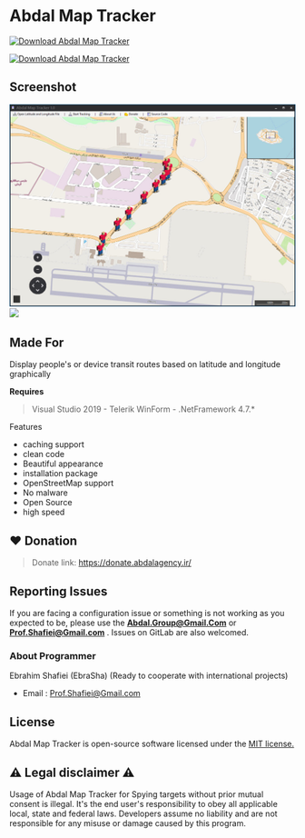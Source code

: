 # Abdal Map Tracker


[![Download Abdal Map Tracker](https://img.shields.io/sourceforge/dt/abdal-map-tracker.svg)](https://sourceforge.net/projects/abdal-map-tracker/files/latest/download)



[![Download Abdal Map Tracker](https://a.fsdn.com/con/app/sf-download-button)](https://sourceforge.net/projects/abdal-map-tracker/files/latest/download)





## Screenshot

![](abdal-map-tracker-s.jpg)
![](https://github.com/abdal-security-group/abdal-map-tracker/blob/main/img/abdal-map-tracker-s.jpg)


## Made For



Display people's or device transit routes based on latitude and longitude graphically



**Requires**
> Visual Studio 2019 - Telerik WinForm - .NetFramework 4.7.*
>


Features

- caching support
- clean code
- Beautiful appearance
- installation package
- OpenStreetMap support
- No malware
- Open Source
- high speed

## ❤️ Donation
> Donate link: https://donate.abdalagency.ir/


## Reporting Issues 

If you are facing a configuration issue or something is not working as you expected to be, please use the **Abdal.Group@Gmail.Com** or **Prof.Shafiei@Gmail.com** . Issues on GitLab are also welcomed.




### About Programmer
Ebrahim Shafiei (EbraSha) (Ready to cooperate with international projects)
- Email : Prof.Shafiei@Gmail.com


## License
Abdal Map Tracker is open-source software licensed under the [MIT license.](https://choosealicense.com/licenses/mit/)


## ⚠️ Legal disclaimer ⚠️

Usage of Abdal Map Tracker for Spying targets without prior mutual consent is illegal. It's the end user's responsibility to obey all applicable local, state and federal laws. Developers assume no liability and are not responsible for any misuse or damage caused by this program.




